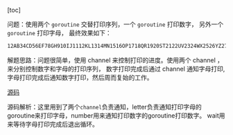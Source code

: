 [toc]


问题：使用两个 `goroutine` 交替打印序列，一个 `goroutine` 打印数字， 另外一个 `goroutine` 打印字母， 最终效果如下：
```bash
12AB34CD56EF78GH910IJ1112KL1314MN1516OP1718QR1920ST2122UV2324WX2526YZ2728
```
解题思路：问题很简单，使用 channel 来控制打印的进度。使用两个 channel ，来分别控制数字和字母的打印序列， 数字打印完成后通过 channel 通知字母打印, 字母打印完成后通知数字打印，然后周而复始的工作。

[源码](main.go)

源码解析：这里用到了两个`channel`负责通知，letter负责通知打印字母的goroutine来打印字母，number用来通知打印数字的goroutine打印数字。
wait用来等待字母打印完成后退出循环。